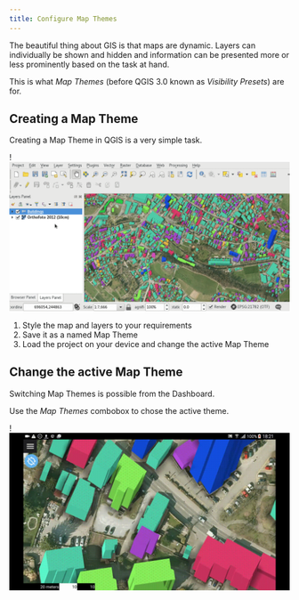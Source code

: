```yaml
---
title: Configure Map Themes
---
```


The beautiful thing about GIS is that maps are dynamic. Layers can
individually be shown and hidden and information can be presented more
or less prominently based on the task at hand.

This is what *Map Themes* (before QGIS 3.0 known as *Visibility
Presets*) are for.

## Creating a Map Theme

Creating a Map Theme in QGIS is a very simple task.

!![Map Theme Configuration](../assets/images/map_themes_configuration.gif)

1.  Style the map and layers to your requirements
2.  Save it as a named Map Theme
3.  Load the project on your device and change the active Map Theme

## Change the active Map Theme

Switching Map Themes is possible from the Dashboard.

Use the *Map Themes* combobox to chose the active theme.

!![Change Map Theme](../assets/images/mapthemes.gif)
